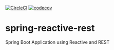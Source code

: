 [![CircleCI](https://circleci.com/gh/Kristianped/spring-reactive-rest.svg?style=svg&)](https://circleci.com/gh/Kristianped/spring-reactive-rest)
[![codecov](https://codecov.io/gh/Kristianped/spring-reactive-rest/branch/main/graph/badge.svg?token=NX2OD00GYX)](https://codecov.io/gh/Kristianped/spring-reactive-rest)
# spring-reactive-rest

Spring Boot Application using Reactive and REST
